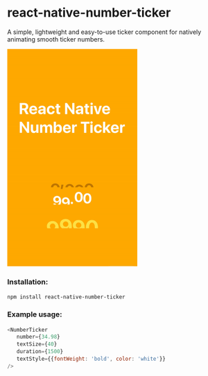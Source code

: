 # react-native-number-ticker
A simple, lightweight and easy-to-use ticker component for natively animating smooth ticker numbers.

![](preview-gif.gif)


### Installation: 
```
npm install react-native-number-ticker
```

### Example usage:
```javascript
<NumberTicker
   number={34.98}
   textSize={40}
   duration={1500}
   textStyle={{fontWeight: 'bold', color: 'white'}}
/>
```
